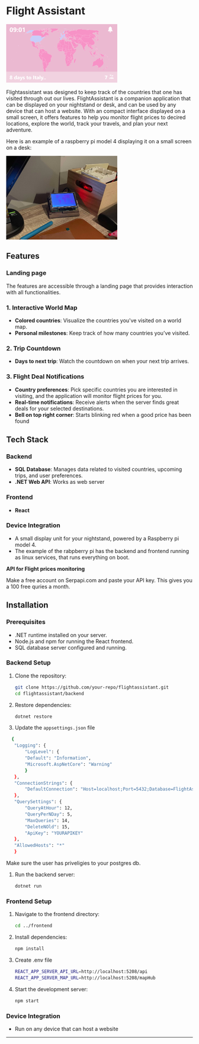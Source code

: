 # Flight Assistant&#x20;


<img src="./img/main_screen.png" alt="Main card of map" width="300" />

Flightassistant was designed to keep track of the countries that one has visited through out our lives. FlightAssistant is a companion application that can be displayed on your nightstand or desk, and can be used by any device that can host a website. With an compact interface displayed on a small screen, it offers features to help you monitor flight prices to decired locations, explore the world, track your travels, and plan your next adventure.

Here is an example of a raspberry pi model 4 displaying it on a small screen on a desk:

<img src="./img/desk.jpg" alt="Main card of map" width="300" />


## Features

### Landing page

The features are accessible through a landing page that provides  interaction with all functionalities.

### 1. Interactive World Map

- **Colored countries**: Visualize the countries you've visited on a world map.
- **Personal milestones**: Keep track of how many countries you’ve visited.

### 2. Trip Countdown

- **Days to next trip**: Watch the countdown on when your next trip arrives.

### 3. Flight Deal Notifications

- **Country preferences**: Pick specific countries you are interested in visiting, and the application will monitor flight prices for you.
- **Real-time notifications**: Receive alerts when the server finds great deals for your selected destinations.
- **Bell on top right corner**: Starts blinking red when a good price has been found

## Tech Stack

### Backend

- **SQL Database**: Manages data related to visited countries, upcoming trips, and user preferences.
- **.NET Web API**: Works as web server

### Frontend

- **React**

### Device Integration

- A small display unit for your nightstand, powered by a Raspberry pi model 4.
- The example of the rabpberry pi has the backend and frontend running as linux services, that runs everything on boot.

**API for Flight prices monitoring**

Make a free account on Serpapi.com and paste your API key. This gives you a 100 free quries a month.

## Installation

### Prerequisites

- .NET runtime installed on your server.
- Node.js and npm for running the React frontend.
- SQL database server configured and running.

### Backend Setup

1. Clone the repository:
   ```bash
   git clone https://github.com/your-repo/flightassistant.git
   cd flightassistant/backend
   ```
2. Restore dependencies:
   ```bash
   dotnet restore
   ```
3. Update the `appsettings.json` file 
 ```bash
   {
    "Logging": {
        "LogLevel": {
        "Default": "Information",
        "Microsoft.AspNetCore": "Warning"
        }
    },
    "ConnectionStrings": {
        "DefaultConnection": "Host=localhost;Port=5432;Database=FlightAssistant;Username=worker1;Password=2orker1"
    },
    "QuerySettings": {
        "QueryAtHour": 12,
        "QueryPerNDay": 5,
        "MaxQueries": 14,
        "DeleteNOld": 15,
        "ApiKey": "YOURAPIKEY"
    },
    "AllowedHosts": "*"
    }
   ```

Make sure the user has priveligies to your postgres db.

1. Run the backend server:
   ```bash
   dotnet run
   ```

### Frontend Setup

1. Navigate to the frontend directory:
   ```bash
   cd ../frontend
   ```
2. Install dependencies:
   ```bash
   npm install
   ```
3. Create .env file
   ```bash
   REACT_APP_SERVER_API_URL=http://localhost:5208/api
   REACT_APP_SERVER_MAP_URL=http://localhost:5208/mapHub
   ```

4. Start the development server:
   ```bash
   npm start
   ```

### Device Integration

- Run on any device that can host a website

---

